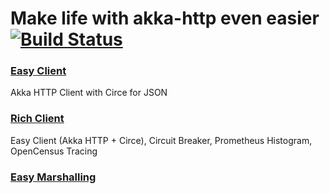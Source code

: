 # Make life with akka-http even easier [![Build Status](https://travis-ci.org/holidaycheck/easy-akka-http.svg?branch=master)](https://travis-ci.org/holidaycheck/easy-akka-http)
### [Easy Client](https://github.com/holidaycheck/easy-akka-http/tree/master/easy-akka-client)
Akka HTTP Client with Circe for JSON

### [Rich Client](https://github.com/holidaycheck/easy-akka-http/tree/master/rich-akka-client)
Easy Client (Akka HTTP + Circe), Circuit Breaker, Prometheus Histogram, OpenCensus Tracing

### [Easy Marshalling](https://github.com/holidaycheck/easy-akka-http/tree/master/easy-akka-marshalling)
